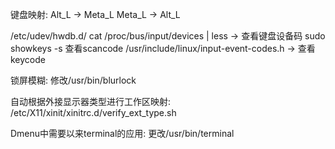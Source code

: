 键盘映射:
Alt_L -> Meta_L
Meta_L -> Alt_L

/etc/udev/hwdb.d/
cat /proc/bus/input/devices | less -> 查看键盘设备码
sudo showkeys -s 查看scancode
/usr/include/linux/input-event-codes.h -> 查看keycode


锁屏模糊:
修改/usr/bin/blurlock


自动根据外接显示器类型进行工作区映射:
/etc/X11/xinit/xinitrc.d/verify_ext_type.sh


Dmenu中需要以来terminal的应用:
更改/usr/bin/terminal

